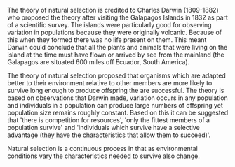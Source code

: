 The theory of natural selection is credited to Charles Darwin (1809-1882) who proposed the theory after visiting the Galapagos Islands in 1832 as part of a scientific survey. The islands were particularly good for observing variation in populations because they were originally volcanic. Because of this when they formed there was no life present on them. This meant Darwin could conclude that all the plants and animals that were living on the island at the time must have flown or arrived by see from the mainland (the Galapagos are situated 600 miles off Ecuador, South America).

The theory of natural selection proposed that organisms which are adapted better to their environment relative to other members are more likely to survive long enough to produce offspring the are successful. The theory is based on observations that Darwin made, variation occurs in any population and individuals in a population can produce large numbers of offspring yet population size remains roughly constant. Based on this it can be suggested that 'there is competition for resources', 'only the fittest members of a population survive' and 'individuals which survive have a selective advantage (they have the characteristics that allow them to succeed)'.

Natural selection is a continuous process in that as environmental conditions vary the characteristics needed to survive also change.